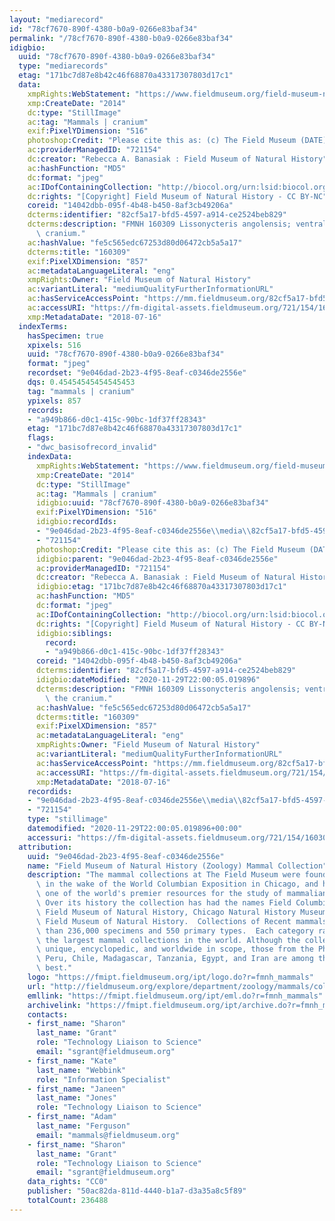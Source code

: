 ```yaml
---
layout: "mediarecord"
id: "78cf7670-890f-4380-b0a9-0266e83baf34"
permalink: "/78cf7670-890f-4380-b0a9-0266e83baf34"
idigbio:
  uuid: "78cf7670-890f-4380-b0a9-0266e83baf34"
  type: "mediarecords"
  etag: "171bc7d87e8b42c46f68870a43317307803d17c1"
  data:
    xmpRights:WebStatement: "https://www.fieldmuseum.org/field-museum-natural-history-conditions-and-suggested-norms-use-collections"
    xmp:CreateDate: "2014"
    dc:type: "StillImage"
    ac:tag: "Mammals | cranium"
    exif:PixelYDimension: "516"
    photoshop:Credit: "Please cite this as: (c) The Field Museum (DATE) CC-BY-NC"
    ac:providerManagedID: "721154"
    dc:creator: "Rebecca A. Banasiak : Field Museum of Natural History"
    ac:hashFunction: "MD5"
    dc:format: "jpeg"
    ac:IDofContainingCollection: "http://biocol.org/urn:lsid:biocol.org:col:34795"
    dc:rights: "[Copyright] Field Museum of Natural History - CC BY-NC"
    coreid: "14042dbb-095f-4b48-b450-8af3cb49206a"
    dcterms:identifier: "82cf5a17-bfd5-4597-a914-ce2524beb829"
    dcterms:description: "FMNH 160309 Lissonycteris angolensis; ventral view of the\
      \ cranium."
    ac:hashValue: "fe5c565edc67253d80d06472cb5a5a17"
    dcterms:title: "160309"
    exif:PixelXDimension: "857"
    ac:metadataLanguageLiteral: "eng"
    xmpRights:Owner: "Field Museum of Natural History"
    ac:variantLiteral: "mediumQualityFurtherInformationURL"
    ac:hasServiceAccessPoint: "https://mm.fieldmuseum.org/82cf5a17-bfd5-4597-a914-ce2524beb829"
    ac:accessURI: "https://fm-digital-assets.fieldmuseum.org/721/154/160309_Ventral_PL01_MZ.jpg"
    xmp:MetadataDate: "2018-07-16"
  indexTerms:
    hasSpecimen: true
    xpixels: 516
    uuid: "78cf7670-890f-4380-b0a9-0266e83baf34"
    format: "jpeg"
    recordset: "9e046dad-2b23-4f95-8eaf-c0346de2556e"
    dqs: 0.45454545454545453
    tag: "mammals | cranium"
    ypixels: 857
    records:
    - "a949b866-d0c1-415c-90bc-1df37ff28343"
    etag: "171bc7d87e8b42c46f68870a43317307803d17c1"
    flags:
    - "dwc_basisofrecord_invalid"
    indexData:
      xmpRights:WebStatement: "https://www.fieldmuseum.org/field-museum-natural-history-conditions-and-suggested-norms-use-collections"
      xmp:CreateDate: "2014"
      dc:type: "StillImage"
      ac:tag: "Mammals | cranium"
      idigbio:uuid: "78cf7670-890f-4380-b0a9-0266e83baf34"
      exif:PixelYDimension: "516"
      idigbio:recordIds:
      - "9e046dad-2b23-4f95-8eaf-c0346de2556e\\media\\82cf5a17-bfd5-4597-a914-ce2524beb829"
      - "721154"
      photoshop:Credit: "Please cite this as: (c) The Field Museum (DATE) CC-BY-NC"
      idigbio:parent: "9e046dad-2b23-4f95-8eaf-c0346de2556e"
      ac:providerManagedID: "721154"
      dc:creator: "Rebecca A. Banasiak : Field Museum of Natural History"
      idigbio:etag: "171bc7d87e8b42c46f68870a43317307803d17c1"
      ac:hashFunction: "MD5"
      dc:format: "jpeg"
      ac:IDofContainingCollection: "http://biocol.org/urn:lsid:biocol.org:col:34795"
      dc:rights: "[Copyright] Field Museum of Natural History - CC BY-NC"
      idigbio:siblings:
        record:
        - "a949b866-d0c1-415c-90bc-1df37ff28343"
      coreid: "14042dbb-095f-4b48-b450-8af3cb49206a"
      dcterms:identifier: "82cf5a17-bfd5-4597-a914-ce2524beb829"
      idigbio:dateModified: "2020-11-29T22:00:05.019896"
      dcterms:description: "FMNH 160309 Lissonycteris angolensis; ventral view of\
        \ the cranium."
      ac:hashValue: "fe5c565edc67253d80d06472cb5a5a17"
      dcterms:title: "160309"
      exif:PixelXDimension: "857"
      ac:metadataLanguageLiteral: "eng"
      xmpRights:Owner: "Field Museum of Natural History"
      ac:variantLiteral: "mediumQualityFurtherInformationURL"
      ac:hasServiceAccessPoint: "https://mm.fieldmuseum.org/82cf5a17-bfd5-4597-a914-ce2524beb829"
      ac:accessURI: "https://fm-digital-assets.fieldmuseum.org/721/154/160309_Ventral_PL01_MZ.jpg"
      xmp:MetadataDate: "2018-07-16"
    recordids:
    - "9e046dad-2b23-4f95-8eaf-c0346de2556e\\media\\82cf5a17-bfd5-4597-a914-ce2524beb829"
    - "721154"
    type: "stillimage"
    datemodified: "2020-11-29T22:00:05.019896+00:00"
    accessuri: "https://fm-digital-assets.fieldmuseum.org/721/154/160309_Ventral_PL01_MZ.jpg"
  attribution:
    uuid: "9e046dad-2b23-4f95-8eaf-c0346de2556e"
    name: "Field Museum of Natural History (Zoology) Mammal Collection"
    description: "The mammal collections at The Field Museum were founded in 1893,\
      \ in the wake of the World Columbian Exposition in Chicago, and have grown into\
      \ one of the world's premier resources for the study of mammalian evolution.\
      \ Over its history the collection has had the names Field Columbian Museum,\
      \ Field Museum of Natural History, Chicago Natural History Museum, and again\
      \ Field Museum of Natural History.  Collections of Recent mammals number more\
      \ than 236,000 specimens and 550 primary types.  Each category ranks it among\
      \ the largest mammal collections in the world. Although the collections are\
      \ unique, encyclopedic, and worldwide in scope, those from the Philippines,\
      \ Peru, Chile, Madagascar, Tanzania, Egypt, and Iran are among the world's very\
      \ best."
    logo: "https://fmipt.fieldmuseum.org/ipt/logo.do?r=fmnh_mammals"
    url: "http://fieldmuseum.org/explore/department/zoology/mammals/collections"
    emllink: "https://fmipt.fieldmuseum.org/ipt/eml.do?r=fmnh_mammals"
    archivelink: "https://fmipt.fieldmuseum.org/ipt/archive.do?r=fmnh_mammals"
    contacts:
    - first_name: "Sharon"
      last_name: "Grant"
      role: "Technology Liaison to Science"
      email: "sgrant@fieldmuseum.org"
    - first_name: "Kate"
      last_name: "Webbink"
      role: "Information Specialist"
    - first_name: "Janeen"
      last_name: "Jones"
      role: "Technology Liaison to Science"
    - first_name: "Adam"
      last_name: "Ferguson"
      email: "mammals@fieldmuseum.org"
    - first_name: "Sharon"
      last_name: "Grant"
      role: "Technology Liaison to Science"
      email: "sgrant@fieldmuseum.org"
    data_rights: "CC0"
    publisher: "50ac82da-811d-4440-b1a7-d3a35a8c5f89"
    totalCount: 236488
---
```

